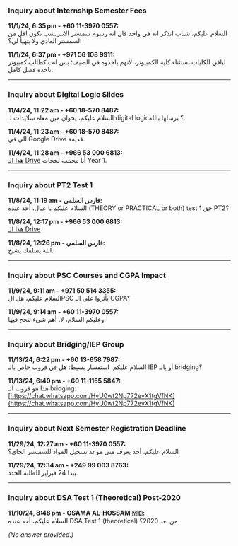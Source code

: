 ### Inquiry about Internship Semester Fees
**11/1/24, 6:35 pm - +60 11-3970 0557:**  
السلام عليكم، شباب اتذكر انه في واحد قال انه رسوم سمستر الانترنشب تكون اقل من السمستر العادي ولا يتهيأ لي؟

**11/1/24, 6:37 pm - +971 56 108 9911:**  
لباقي الكليات بستثناء كلية الكمبيوتر، لأنهم ياخذوه في الصيف؛ بس انت كطالب كمبيوتر تاخذه فصل كامل.

---

### Inquiry about Digital Logic Slides
**11/4/24, 11:22 am - +60 18-570 8487:**  
السلام عليكم، يخوان مين معاه سلايدات لـ digital logic؟ برسلها بالله.

**11/4/24, 11:23 am - +60 18-570 8487:**  
الي في Google Drive قديمة.

**11/4/24, 11:28 am - +966 53 000 6813:**  
[هذا الـ Drive](https://drive.google.com/drive/folders/1pMQdrC_Q8dk3ouk5u6Lh8sBdaU-WpxTw?usp=sharing) أنا مجمعه لحجات Year 1.

---

### Inquiry about PT2 Test 1
**11/8/24, 11:19 am - فارس السلمي:**  
السلام عليكم يا عيال، أحد عنده (THEORY or PRACTICAL or both) test 1 حق PT2؟

**11/8/24, 12:17 pm - +966 53 000 6813:**  
[هذا الـ Drive](https://drive.google.com/drive/folders/1nyxFzqnCfYhv8dMPmGu0ETDecju9TAnU)

**11/8/24, 12:26 pm - فارس السلمي:**  
الله يسلمك يشيخ.

---

### Inquiry about PSC Courses and CGPA Impact
**11/9/24, 9:11 am - +971 50 514 3355:**  
السلام عليكم، هل الPSC يأثروا على الـ CGPA؟

**11/9/24, 9:14 am - +60 11-3970 0557:**  
وعليكم السلام، لا. أهم شيء تنجح فيها.

---

### Inquiry about Bridging/IEP Group
**11/13/24, 6:22 pm - +60 13-658 7987:**  
السلام عليكم، استفسار بسيط: هل في قروب خاص بالـ IEP أو بالـ bridging؟

**11/13/24, 6:40 pm - +60 11-1155 5847:**  
هذا هو قروب الـ bridging:  
[https://chat.whatsapp.com/HyU0wt2Np772evX1tgVfNK](https://chat.whatsapp.com/HyU0wt2Np772evX1tgVfNK)

---

### Inquiry about Next Semester Registration Deadline
**11/29/24, 12:27 am - +60 11-3970 0557:**  
السلام عليكم، أحد يعرف متى موعد تسجيل المواد للسمستر الجاي؟

**11/29/24, 12:34 am - +249 99 003 8763:**  
يبدا 24 فبراير للطلبة الجدد.

---

### Inquiry about DSA Test 1 (Theoretical) Post-2020
**11/10/24, 8:48 pm - OSAMA AL-HOSSAM 🇾🇪:**  
السلام عليكم، أحد عنده DSA Test 1 (theoretical) من بعد 2020؟

*(No answer provided.)*

